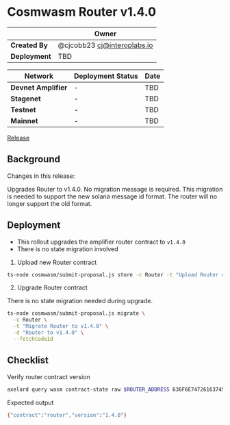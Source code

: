 # Cosmwasm Router v1.4.0

|                | **Owner**                                                               |
|----------------|-------------------------------------------------------------------------|
| **Created By** | @cjcobb23 <cj@interoplabs.io>                                           |
| **Deployment** | TBD                                                                     |

| **Network**          | **Deployment Status** | **Date**   |
|----------------------|-----------------------|------------|
| **Devnet Amplifier** | -                     | TBD        |
| **Stagenet**         | -                     | TBD        |
| **Testnet**          | -                     | TBD        |
| **Mainnet**          | -                     | TBD        |


[Release](https://github.com/axelarnetwork/axelar-amplifier/releases/tag/router-v1.4.0)

## Background

Changes in this release:

Upgrades Router to v1.4.0. No migration message is required.
This migration is needed to support the new solana message id format. The router will no longer support the old format.

## Deployment

- This rollout upgrades the amplifier router contract to `v1.4.0`
- There is no state migration involved

1. Upload new Router contract

```bash
ts-node cosmwasm/submit-proposal.js store -c Router -t "Upload Router contract v1.4.0" -d "Upload Router contract v1.4.0" --version 1.4.0
```

2. Upgrade Router contract

There is no state migration needed during upgrade.

```bash
ts-node cosmwasm/submit-proposal.js migrate \
  -c Router \
  -t "Migrate Router to v1.4.0" \
  -d "Router to v1.4.0" \
  --fetchCodeId
```

## Checklist

Verify router contract version

```bash
axelard query wasm contract-state raw $ROUTER_ADDRESS 636F6E74726163745F696E666F -o json | jq -r '.data' | base64 -d
```
Expected output

```bash
{"contract":"router","version":"1.4.0"}
```


